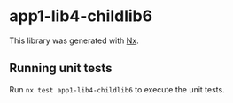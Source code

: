 # app1-lib4-childlib6

This library was generated with [Nx](https://nx.dev).

## Running unit tests

Run `nx test app1-lib4-childlib6` to execute the unit tests.

